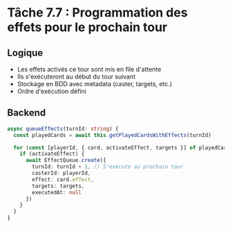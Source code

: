 # Tâche 7.7 : Programmation des effets pour le prochain tour

## Logique
- Les effets activés ce tour sont mis en file d'attente
- Ils s'exécuteront au début du tour suivant
- Stockage en BDD avec metadata (caster, targets, etc.)
- Ordre d'exécution défini

## Backend
```typescript
async queueEffects(turnId: string) {
  const playedCards = await this.getPlayedCardsWithEffects(turnId)

  for (const [playerId, { card, activateEffect, targets }] of playedCards) {
    if (activateEffect) {
      await EffectQueue.create({
        turnId: turnId + 1, // S'exécute au prochain tour
        casterId: playerId,
        effect: card.effect,
        targets: targets,
        executedAt: null
      })
    }
  }
}
```
